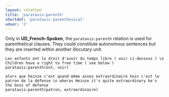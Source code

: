 ```yaml
---
layout: relation
title: 'parataxis:parenth'
shortdef: 'parataxis parenthesical'
udver: '2'
---
```


Only in **UD_French-Spoken**, the `parataxis:parenth` relation is used for parenthetical clauses.
They could constitute autonomous sentences but they are inserted within another illocutary unit.

~~~ sdparse
Les enfants ont le droit d'avoir du temps libre ( voir ci-dessous ) \n Children have a right to free time ( see below )
parataxis:parenth(ont, voir)
~~~

~~~ sdparse
alors que heinze c'est quand même assez extraordinaire hein c'est le patron de la défense \n wheras Heinze it's quite extraordinary he's the boss of defense
parataxis:parenth(patron, extraordinaire)
~~~
<!-- Interlanguage links updated Út zář 29 18:41:35 CEST 2020 -->
